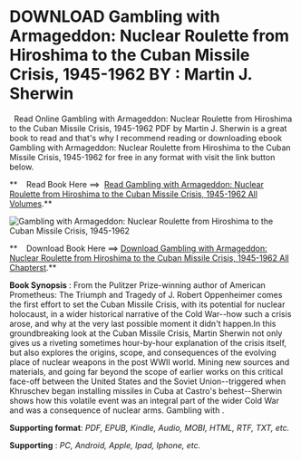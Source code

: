  **DOWNLOAD Gambling with Armageddon: Nuclear Roulette from Hiroshima to the Cuban Missile Crisis, 1945-1962 BY : Martin J. Sherwin**
====================================================================================================================================

  Read Online Gambling with Armageddon: Nuclear Roulette from Hiroshima to the Cuban Missile Crisis, 1945-1962 PDF by Martin J. Sherwin is a great book to read and that's why I recommend reading or downloading ebook Gambling with Armageddon: Nuclear Roulette from Hiroshima to the Cuban Missile Crisis, 1945-1962 for free in any format with visit the link button below.

**    Read Book Here ==>  [Read Gambling with Armageddon: Nuclear Roulette from Hiroshima to the Cuban Missile Crisis, 1945-1962 All Volumes](https://goodreadbook.site/?book=0307266885).**

![Gambling with Armageddon: Nuclear Roulette from Hiroshima to the Cuban Missile Crisis, 1945-1962](https://i.gr-assets.com/images/S/compressed.photo.goodreads.com/books/1597015573l/49526715.jpg)

**    Download Book Here ==> [Download Gambling with Armageddon: Nuclear Roulette from Hiroshima to the Cuban Missile Crisis, 1945-1962 All Chapterst](https://goodreadbook.site/?book=0307266885).**

**Book Synopsis** : From the Pulitzer Prize-winning author of American Prometheus: The Triumph and Tragedy of J. Robert Oppenheimer comes the first effort to set the Cuban Missile Crisis, with its potential for nuclear holocaust, in a wider historical narrative of the Cold War--how such a crisis arose, and why at the very last possible moment it didn't happen.In this groundbreaking look at the Cuban Missile Crisis, Martin Sherwin not only gives us a riveting sometimes hour-by-hour explanation of the crisis itself, but also explores the origins, scope, and consequences of the evolving place of nuclear weapons in the post WWII world. Mining new sources and materials, and going far beyond the scope of earlier works on this critical face-off between the United States and the Soviet Union--triggered when Khruschev began installing missiles in Cuba at Castro's behest--Sherwin shows how this volatile event was an integral part of the wider Cold War and was a consequence of nuclear arms. Gambling with .

**Supporting format**: _PDF, EPUB, Kindle, Audio, MOBI, HTML, RTF, TXT, etc._

**Supporting** : _PC, Android, Apple, Ipad, Iphone, etc._